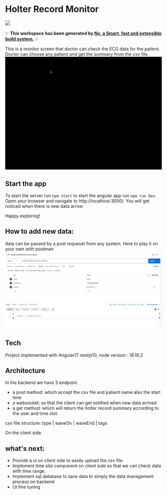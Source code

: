 # Holter Record Monitor

<a alt="Nx logo" href="https://nx.dev" target="_blank" rel="noreferrer"><img src="https://raw.githubusercontent.com/nrwl/nx/master/images/nx-logo.png" width="45"></a>

✨ **This workspace has been generated by [Nx, a Smart, fast and extensible build system.](https://nx.dev)** ✨

This is a monitor screen that doctor can check the ECG data for the patient.
Doctor can choose any patient and get the summary from the csv file.
![demo](./asset/demo.gif)

## Start the app

To start the server run `npm start` to start the angular app run `npm run dev`. Open your browser and navigate to http://localhost:3000/.
You will get noticed when there is new data arrive.

Happy exploring!

## How to add new data:

data can be passed by a post requeset from any system.
Here to play it on your own with postman:
![](./asset/postman.png)

## Tech

Project implemented with Angular17 nestjs10, node version : 18.18.2

## Architecture

In the backend we have 3 endpoint

- a post method: which accept the csv file and patient name also the start time
- a websocket: so that the client can get notified when new data arrived
- a get method: which will return the holter record summary according to the user and time slot.

csv file structure:
type | waveOn | waveEnd | tags

On the client side.

## what's next:

- Provide a ui on client side to easily upload the csv file.
- Implement time slot component on client side so that we can check data with time range.
- Implement sql database to save data to simply the data management process on backend
- UI fine tuning
